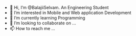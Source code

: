 - 👋 Hi, I’m @BalajiiSelvam. An Engineering Student
- 👀 I’m interested in Mobile and Web application Development
- 🌱 I’m currently learning Programming 
- 💞️ I’m looking to collaborate on ...
- 📫 How to reach me ... 

<!---
BalajiiSelvam/BalajiiSelvam is a ✨ special ✨ repository because its `README.md` (this file) appears on your GitHub profile.
You can click the Preview link to take a look at your changes.
--->
